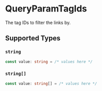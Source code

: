 # QueryParamTagIds

The tag IDs to filter the links by.


## Supported Types

### `string`

```typescript
const value: string = /* values here */
```

### `string[]`

```typescript
const value: string[] = /* values here */
```

